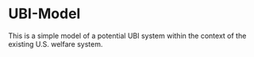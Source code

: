 # UBI-Model
This is a simple model of a potential UBI system within the context of the existing U.S. welfare system. 
